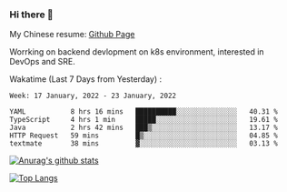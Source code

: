 ### Hi there 👋

My Chinese resume: [Github Page](https://spencercjh.github.io/resume/)

Worrking on backend devlopment on k8s environment, interested in DevOps and SRE.

Wakatime (Last 7 Days from Yesterday) :

<!--START_SECTION:waka-->
```text
Week: 17 January, 2022 - 23 January, 2022

YAML           8 hrs 16 mins   ██████████░░░░░░░░░░░░░░░   40.31 % 
TypeScript     4 hrs 1 min     █████░░░░░░░░░░░░░░░░░░░░   19.61 % 
Java           2 hrs 42 mins   ███▒░░░░░░░░░░░░░░░░░░░░░   13.17 % 
HTTP Request   59 mins         █▒░░░░░░░░░░░░░░░░░░░░░░░   04.85 % 
textmate       38 mins         ▓░░░░░░░░░░░░░░░░░░░░░░░░   03.13 % 
```
<!--END_SECTION:waka-->

[![Anurag's github stats](https://github-readme-stats.vercel.app/api?username=spencercjh&theme=tokyonight&show_icons=true)](https://github.com/anuraghazra/github-readme-stats)

[![Top Langs](https://github-readme-stats.vercel.app/api/top-langs/?username=spencercjh&layout=compact&theme=tokyonight)](https://github.com/anuraghazra/github-readme-stats)
